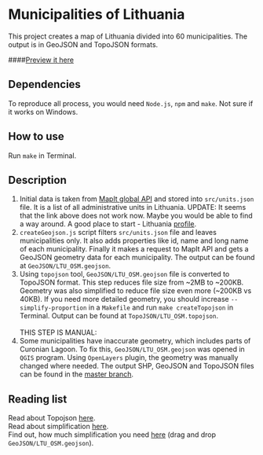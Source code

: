 # Municipalities of Lithuania

This project creates a map of Lithuania divided into 60 municipalities. The output is in GeoJSON and TopoJSON formats.

####[Preview it here](https://github.com/leakyMirror/map-of-lithuania/blob/master/GeoJSON/LTU_Final.geojson)

## Dependencies
To reproduce all process, you would need ```Node.js```, ```npm``` and ```make```. Not sure if it works on Windows.

## How to use
Run ```make``` in Terminal.

## Description
1. Initial data is taken from [MapIt global API](http://global.mapit.mysociety.org/area/363370/covers) and stored into ```src/units.json``` file. It is a list of all administrative units in Lithuania. 
UPDATE: It seems that the link above does not work now. Maybe you would be able to find a way around. A good place to start - Lithuania [profile](http://global.mapit.mysociety.org/area/363370.html).
2. ```createGeojson.js``` script filters ```src/units.json``` file and leaves municipalities only. It also adds properties like id, name and long name of each municipality. Finally it makes a request to MapIt API and gets a GeoJSON geometry data for each municipality. The output can be found at ```GeoJSON/LTU_OSM.geojson```.
3. Using ```topojson``` tool, ```GeoJSON/LTU_OSM.geojson``` file is converted to TopoJSON format. This step reduces file size from ~2MB to ~200KB. Geometry was also simplified to reduce file size even more (~200KB vs 40KB). If you need more detailed geometry, you should increase ```--simplify-proportion``` in a ```Makefile``` and run ```make createTopojson``` in Terminal. Output can be found at ```TopoJSON/LTU_OSM.topojson```.<br /> <br /> 
THIS STEP IS MANUAL:<br /> 
4. Some municipalities have inaccurate geometry, which includes parts of Curonian Lagoon. To fix this, ```GeoJSON/LTU_OSM.geojson``` was opened in ```QGIS``` program. Using ```OpenLayers``` plugin, the geometry was manually changed where needed. The output SHP, GeoJSON and TopoJSON files can be found in the [master branch](https://github.com/leakyMirror/map-of-lithuania). 

## Reading list
Read about Topojson [here](https://github.com/mbostock/topojson/wiki).<br /> 
Read about simplification [here](http://bost.ocks.org/mike/simplify/).<br /> 
Find out, how much simplification you need [here](http://www.mapshaper.org/) (drag and drop ```GeoJSON/LTU_OSM.geojson```).

